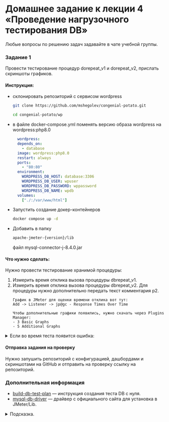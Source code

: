 # Домашнее задание к лекции 4 «Проведение нагрузочного тестирования DB»

Любые вопросы по решению задач задавайте в чате учебной группы.

### Задание 1

Провести тестирование процедур dorepeat_v1 и dorepeat_v2, прислать скриншоты графиков.

#### Инструкция:

- склонировать репозиторий с сервисом wordpress
    ```bash
    git clone https://github.com/mshegolev/congenial-potato.git

    cd congenial-potato/wp
    ```

- в файле docker-compose.yml поменять версию образа wordpress на wordpress:php8.0
  ```yaml
    wordpress:
    depends_on:
      - database
    image: wordpress:php8.0
    restart: always
    ports:
      - "80:80"
    environment:
      WORDPRESS_DB_HOST: database:3306
      WORDPRESS_DB_USER: wpuser
      WORDPRESS_DB_PASSWORD: wppassword
      WORDPRESS_DB_NAME: wpdb
    volumes:
      ["./:/var/www/html"]
  ```

- Запустить создание докер-контейнеров
  ```bash
  docker compose up -d 
  ```

- Добавить в папку 
  ```bash
  apache-jmeter-{version}/lib 
  ``` 
  файл mysql-connector-j-8.4.0.jar

#### Что нужно сделать:

Нужно провести тестирование хранимой процедуры:
1. Измерить время отклика вызова процедуры dbrepeat_v1.
2. Измерить время отклика вызова процедуры dbrepeat_v2. Для процедуры нужно дополнительно передать текст комментария p2.
    ```log
    График в JMeter для оценки времени отклика вот тут:
    Add -> Listener -> jp@gc - Response Times Over Time
    ```
    ```log
    Чтобы дополнительные графики появились, нужно скачать через Plugins Manager:
    - 3 Basic Graphs
    - 5 Additional Graphs
    ```

<details>
  <summary>Если во время теста появится ошибка:</summary>

    По умолчанию для работы JMeter компьютер выделяет 1 GB памяти, чтобы обеспечить стабильную работу тестов на машине. Однако, для ресурсоемких тестов, этого объема может не хватать, что приводит к ошибкам из-за нехватки памяти.
    Решением в этой ситуации является увеличение выделенной для JMeter памяти:

    Откройте файл jmeter.bat, если работаете в Windows, или jmeter.sh, если работаете на Linux или на Mac, в текстовом редакторе.
    Найдите строчку:

        set HEAP=-Xms1g -Xmx1g

    Увеличьте память до комфортного вам объема. Учтите, что JMeter не должен использовать всю память вашего компьютера, поэтому не выделяйте больше памяти, чем у вас доступно. Рекомендуется установить 2 GB, этого должно быть достаточно для ваших задач:

        set HEAP=-Xms2g -Xmx2g
</details>

#### Отправка задания на проверку

Нужно запушить репозиторий с конфигурацией, дашбордами и скриншотами на GitHub и отправить на проверку ссылку на репозиторий.

### Дополнительная информация
- [build-db-test-plan](https://jmeter.apache.org/usermanual/build-db-test-plan.html) — инструкция создания теста DB с нуля.
- [mysql-db-driver](https://dev.mysql.com/downloads/connector/j/) — драйвер с официального сайта для установка в JMeter/Lib.

<details>
  <summary>Подсказка.</summary>
  
  Используйте примеры из папки [./jmeter](./jmeter) для запуска теста, а библиотеку [mysql-connector-java-8.0.28.jar](./jmeter/mysql-connector-java-8.0.28.jar) — для подключения к MySQL, если не удалось скачать из интернета.
</details>

